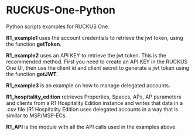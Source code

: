 # RUCKUS-One-Python
Python scripts examples for RUCKUS One.

**R1_example1** uses the account credentials to retrieve the jwt token, using the function **getToken**.

**R1_example2** uses an API KEY to retrieve the jwt token. This is the recommended method. First you need to create an API KEY in the RUCKUS One UI, then use the client id and client secret to generate a jwt token using the function **getJWT**.

**R1_example3** is an example on how to manage delegated accounts.

**R1_hospitality_edition** retrieves Properties, Spaces, APs, AP parameters and clients from a R1 Hospitality Edition instance and writes that data in a .csv file (R1 Hospitality Edition uses delegated accounts in a way that is similar to MSP/MSP-ECs.

**R1_API** is the module with all the API calls used in the examples above.
